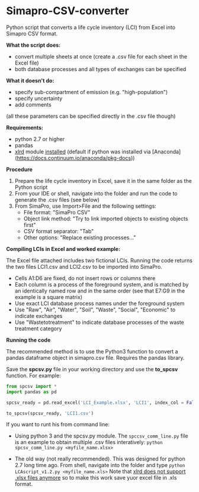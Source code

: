 # Simapro-CSV-converter
Python script that converts a life cycle inventory (LCI) from Excel into Simapro CSV format.


**What the script does:**

* convert multiple sheets at once (create a .csv file for each sheet in the Excel file)
* both database processes and all types of exchanges can be specified


**What it doesn't do:**

* specify sub-compartment of emission (e.g. "high-population")
* specify uncertainty
* add comments

(all these parameters can be specified directly in the .csv file though)


**Requirements:**

* python 2.7 or higher
* pandas
* [xlrd](https://pypi.python.org/pypi/xlrd#downloads) module [installed](https://packaging.python.org/installing/) (default if python was installed via [Anaconda] (https://docs.continuum.io/anaconda/pkg-docs))

**Procedure**

1. Prepare the life cycle inventory in Excel, save it in the same folder as the Python script
2. From your IDE or shell, navigate into the folder and run the code to generate the .csv files (see below)
3. From SimaPro, use Import>File and the following settings:
	* File format: "SimaPro CSV"
	* Object link method: "Try to link imported objects to existing objects first"
	* CSV format separator: "Tab"
	* Other options: "Replace existing processes..."



**Compiling LCIs in Excel and worked example:**

The Excel file attached includes two fictional LCIs.
Running the code returns the two files LCI1.csv and LCI2.csv to be imported into SimaPro.

* Cells A1:D6 are fixed, do not insert rows or columns there
* Each column is a process of the foreground system, and is matched by an identically named row and in the same order (see that E7:G9 in the example is a square matrix)
* Use exact LCI database process names under the foreground system
* Use "Raw", "Air", "Water", "Soil", "Waste", "Social", "Economic"  to indicate exchanges
* Use "Wastetotreatment" to indicate database processes of the waste treatment category


**Running the code**

The recommended method is to use the Python3 function to convert a pandas dataframe object in simapro.csv file. Requires the pandas library.

Save the __spcsv.py__ file in your working directory and use the __to_spcsv__ function. For example:

```python
from spcsv import *
import pandas as pd

spcsv_ready = pd.read_excel('LCI_Example.xlsx', 'LCI1', index_col = False, header = None)

to_spcsv(spcsv_ready, 'LCI1.csv')
```

If you want to runt his from command line:


* Using python 3 and the spcsv.py module. The `spccsv_comm_line.py` file is an example to obtain multiple .csv files interatively: `python spcsv_comm_line.py <myfile_name.xlsx>`

* The old way (not really recommended). This was designed for python 2.7 long time ago. From shell, navigate into the folder and type `python LCAscript_v1.2.py <myfile_name.xls>` Note that [xlrd does not support .xlsx files anymore](https://stackoverflow.com/questions/65250207/pandas-cannot-open-an-excel-xlsx-file) so to make this work save yuor excel file in .xls format.